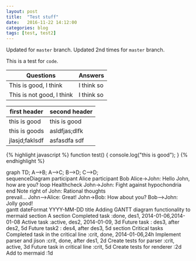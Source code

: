 ```yaml
---
layout: post
title:  "Test stuff"
date:   2016-11-22 14:12:00
categories: blog
tags: [test, test2]
---
```


Updated for `master` branch.
Updated 2nd times for `master` branch.

This is a test for `code`.

Questions | Answers
--- | ---
This is good, I think | I think so
This is not good, I think | I think so

first header | second header
--- | ---
this is good | this is good
this is goods | asldfjas;dlfk
jlasjd;faklsdf | asfasdfa sdf


{% highlight javascript %}
function test() {
	console.log("this is good");
}
{% endhighlight %}

<div class="mermaid">
graph TD;
    A-->B;
    A-->C;
    B-->D;
    C-->D;
</div>

<div class="mermaid">
sequenceDiagram
    participant Alice
    participant Bob
    Alice->John: Hello John, how are you?
    loop Healthcheck
        John->John: Fight against hypochondria
    end
    Note right of John: Rational thoughts <br/>prevail...
    John-->Alice: Great!
    John->Bob: How about you?
    Bob-->John: Jolly good!
</div>

<div class="mermaid">
gantt
        dateFormat  YYYY-MM-DD
        title Adding GANTT diagram functionality to mermaid
        section A section
        Completed task            :done,    des1, 2014-01-06,2014-01-08
        Active task               :active,  des2, 2014-01-09, 3d
        Future task               :         des3, after des2, 5d
        Future task2               :         des4, after des3, 5d
        section Critical tasks
        Completed task in the critical line :crit, done, 2014-01-06,24h
        Implement parser and jison          :crit, done, after des1, 2d
        Create tests for parser             :crit, active, 3d
        Future task in critical line        :crit, 5d
        Create tests for renderer           :2d
        Add to mermaid                      :1d
</div>

[jekyll]:      http://jekyllrb.com
[jekyll-gh]:   https://github.com/jekyll/jekyll
[jekyll-help]: https://github.com/jekyll/jekyll-help
